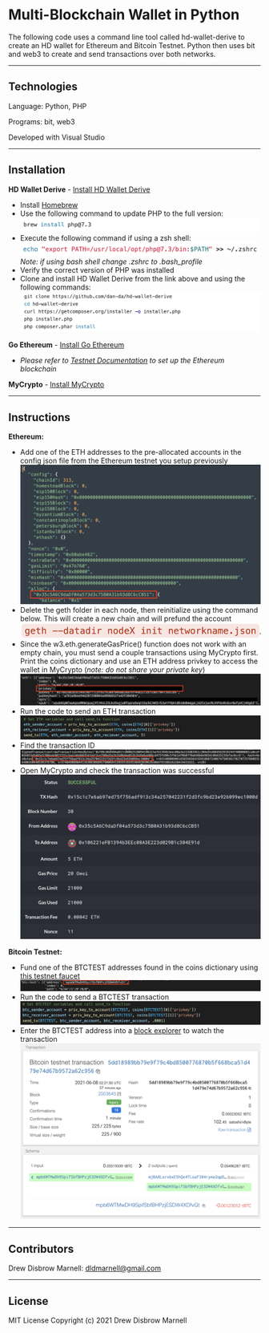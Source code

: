 # Multi-Blockchain Wallet in Python

The following code uses a command line tool called hd-wallet-derive to create an HD wallet for Ethereum and Bitcoin Testnet.  Python then uses bit and web3 to create and send transactions over both networks. 

---

## Technologies

Language: Python, PHP

Programs: bit, web3

Developed with Visual Studio

---

## Installation

**HD Wallet Derive** - [Install HD Wallet Derive](https://github.com/dan-da/hd-wallet-derive)
- Install [Homebrew](https://brew.sh/)<br />
- Use the following command to update PHP to the full version:
![PHP_Install_Command](Resources/Images/install_php.png)
- Execute the following command if using a zsh shell:
![Execute_PHP_Command](Resources/Images/execute_command.png)
*Note: if using bash shell change .zshrc to .bash_profile*
- Verify the correct version of PHP was installed
- Clone and install HD Wallet Derive from the link above and using the following commands:
![Install_HD_Wallet_derive](Resources/Images/hd_wallet_clone.png)

**Go Ethereum** - [Install Go Ethereum](https://geth.ethereum.org/downloads/)
- *Please refer to [Testnet Documentation](Resources/testnet-documentation.pdf) to set up the Ethereum blockchain*

**MyCrypto** - [Install MyCrypto](https://download.mycrypto.com/)

---

## Instructions

**Ethereum:**</br>
- Add one of the ETH addresses to the pre-allocated accounts in the config json file from the Ethereum testnet you setup previously
![ETH_testnet_config](Resources/Images/testnet_config.png)
- Delete the geth folder in each node, then reinitialize using the command below. This will create a new chain and will prefund the account
![Reinitialize_nodes](Resources/Images/reinitialize_node.png)
- Since the w3.eth.generateGasPrice() function does not work with an empty chain, you must send a couple transactions using MyCrypto first. Print the coins dictionary and use an ETH address privkey to access the wallet in MyCrypto (*note: do not share your private key*)
![ETH_privkey](Resources/Images/coins_dict_eth.png)
- Run the code to send an ETH transaction
![ETH_send_tx](Resources/Images/eth_send_tx.png)
- Find the transaction ID 
![ETH_tx_hash](Resources/Images/eth_tx_hash.png)
- Open MyCrypto and check the transaction was successful
![ETH_tx_status](Resources/Images/eth_tx_status.png)


**Bitcoin Testnet:**
- Fund one of the BTCTEST addresses found in the coins dictionary using [this testnet faucet](https://testnet-faucet.mempool.co/)
![BTCTEST_address](Resources/Images/btctest_address.png)
- Run the code to send a BTCTEST transaction
![BTCTEST_send_tx](Resources/Images/btctest_send_tx.png)
- Enter the BTCTEST address into a [block explorer](https://tbtc.bitaps.com/) to watch the transaction
![BTCTEST_tx](Resources/Images/btctest_tx.png)

---

## Contributors

Drew Disbrow Marnell: dldmarnell@gmail.com

---

## License

MIT License
Copyright (c) 2021 Drew Disbrow Marnell